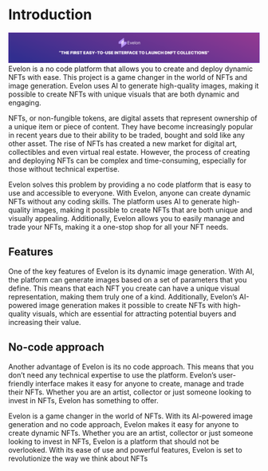 # Introduction
![](Group1494.svg)
Evelon is a no code platform that allows you to create and deploy dynamic NFTs with ease. This project is a game changer in the world of NFTs and image generation. Evelon uses AI to generate high-quality images, making it possible to create NFTs with unique visuals that are both dynamic and engaging.

NFTs, or non-fungible tokens, are digital assets that represent ownership of a unique item or piece of content. They have become increasingly popular in recent years due to their ability to be traded, bought and sold like any other asset. The rise of NFTs has created a new market for digital art, collectibles and even virtual real estate. However, the process of creating and deploying NFTs can be complex and time-consuming, especially for those without technical expertise.

Evelon solves this problem by providing a no code platform that is easy to use and accessible to everyone. With Evelon, anyone can create dynamic NFTs without any coding skills. The platform uses AI to generate high-quality images, making it possible to create NFTs that are both unique and visually appealing. Additionally, Evelon allows you to easily manage and trade your NFTs, making it a one-stop shop for all your NFT needs.

## Features

One of the key features of Evelon is its dynamic image generation. With AI, the platform can generate images based on a set of parameters that you define. This means that each NFT you create can have a unique visual representation, making them truly one of a kind. Additionally, Evelon’s AI-powered image generation makes it possible to create NFTs with high-quality visuals, which are essential for attracting potential buyers and increasing their value.

## No-code approach

Another advantage of Evelon is its no code approach. This means that you don’t need any technical expertise to use the platform. Evelon’s user-friendly interface makes it easy for anyone to create, manage and trade their NFTs. Whether you are an artist, collector or just someone looking to invest in NFTs, Evelon has something to offer.

Evelon is a game changer in the world of NFTs. With its AI-powered image generation and no code approach, Evelon makes it easy for anyone to create dynamic NFTs. Whether you are an artist, collector or just someone looking to invest in NFTs, Evelon is a platform that should not be overlooked. With its ease of use and powerful features, Evelon is set to revolutionize the way we think about NFTs
